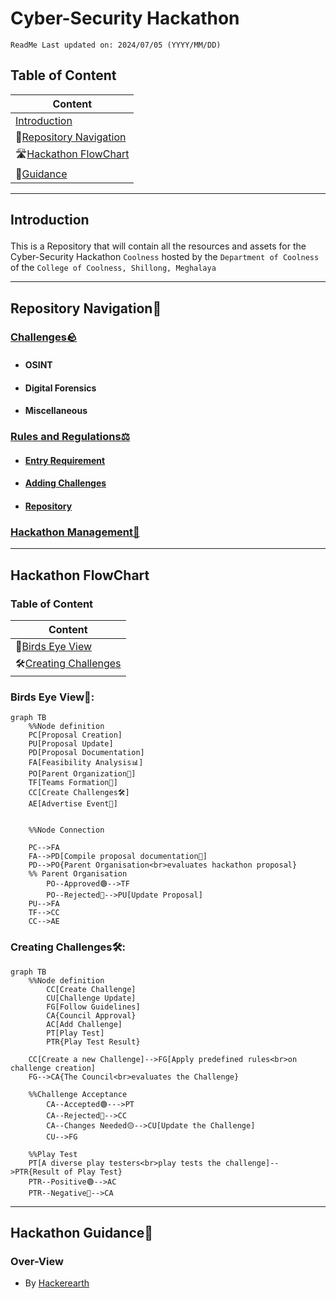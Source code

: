 # Cyber-Security Hackathon
`ReadMe Last updated on: 2024/07/05 (YYYY/MM/DD)`

## Table of Content
| Content                                                       |
| ---                                                           |
| [Introduction](#content-introduction)                         |
| 🧭[Repository Navigation](#content-repositorynavigation)      |
| 🛣️[Hackathon FlowChart](#content-hackathonflowchart)          |
| 🦮[Guidance](#content-hackathonguidance)                      |

---
## <p id = "content-introduction">Introduction</p>
This is a Repository that will contain all the resources and assets for the Cyber-Security Hackathon `Coolness` hosted by the `Department of Coolness` of the `College of Coolness, Shillong, Meghalaya`




---
## <p id = "content-repositorynavigation">Repository Navigation🧭</p>
### [Challenges🪨][DirectoryLink Challenges]
- #### OSINT
- #### Digital Forensics
- #### Miscellaneous
### [Rules and Regulations⚖️][DirectoryLink-RulesAndRegulations]
- #### [Entry Requirement][DirectoryLink EntryRequirement]
- #### [Adding Challenges][DirectoryLink AddingChallenges]
- #### [Repository][DirectoryLink_Repository]
### [Hackathon Management💼][DirectoryLink HackethonManagement]





---
## <p id="content-hackathonflowchart">Hackathon FlowChart</p>
### Table of Content
| Content                                               |
| ---                                                   |
| 🦅[Birds Eye View](#mermaid-birdseyeview)
| 🛠️[Creating Challenges](#mermaid-creatingchallenges)    |
### <p id="mermaid-birdseyeview">Birds Eye View🦅:</p>
```mermaid
graph TB
    %%Node definition
    PC[Proposal Creation]
    PU[Proposal Update]
    PD[Proposal Documentation]
    FA[Feasibility Analysis📊]
    PO[Parent Organization🏢]
    TF[Teams Formation👥]
    CC[Create Challenges🛠️]
    AE[Advertise Event📰]


    %%Node Connection
    
    PC-->FA
    FA-->PD[Compile proposal documentation📝]
    PD-->PO{Parent Organisation<br>evaluates hackathon proposal}
    %% Parent Organisation
        PO--Approved🟢-->TF
        PO--Rejected🔴-->PU[Update Proposal]
    PU-->FA
    TF-->CC
    CC-->AE

```


### <p id="mermaid-creatingchallenges">Creating Challenges🛠️:</p>

```mermaid
graph TB
    %%Node definition
        CC[Create Challenge]
        CU[Challenge Update]
        FG[Follow Guidelines]
        CA{Council Approval}
        AC[Add Challenge]
        PT[Play Test]
        PTR{Play Test Result}

    CC[Create a new Challenge]-->FG[Apply predefined rules<br>on challenge creation]
    FG-->CA{The Council<br>evaluates the Challenge}

    %%Challenge Acceptance
        CA--Accepted🟢--->PT
        CA--Rejected🔴-->CC
        CA--Changes Needed🟡-->CU[Update the Challenge]
        CU-->FG
    
    %%Play Test
    PT[A diverse play testers<br>play tests the challenge]-->PTR{Result of Play Test}
    PTR--Positive🟢-->AC
    PTR--Negative🔴-->CA

```




---
## <p id="content-hackathonguidance">Hackathon Guidance🦮</p>
### Over-View
- By [Hackerearth][WebLink Hackerearth_HowToOrganizeAHackathon]









<!--MarkDown Document Links-->

<!--Folder: Challenges-->
[DirectoryLink Challenges]: ./Challenges/

<!--Folder: Rules and Regulation-->
[DirectoryLink-RulesAndRegulations]: ./Rules%20and%20Regulations/
[DirectoryLink EntryRequirement]: ./Rules%20and%20Regulations/Entry%20Requirement.md
[DirectoryLink AddingChallenges]: ./Rules%20and%20Regulations/Adding%20Challenges.md
[DirectoryLink_Repository]: ./Rules%20and%20Regulations/Repository.md

<!--Folder: docs-->
[DirectoryLink HackethonManagement]: ./docs/Hackathon%20Management.md

<!--Guidance Links-->
[WebLink Hackerearth_HowToOrganizeAHackathon]: https://www.hackerearth.com/community-hackathons/resources/e-books/guide-to-organize-hackathon/